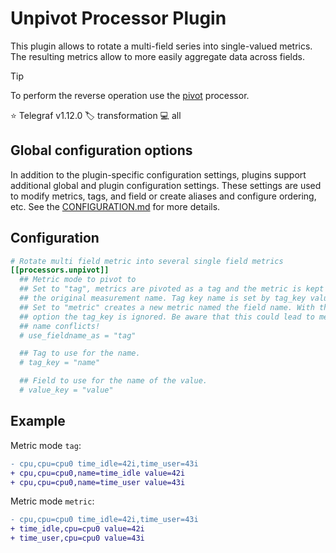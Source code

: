 # Unpivot Processor Plugin

This plugin allows to rotate a multi-field series into single-valued metrics.
The resulting metrics allow to more easily aggregate data across fields.

> [!TIP]
> To perform the reverse operation use the [pivot][pivot] processor.

⭐ Telegraf v1.12.0
🏷️ transformation
💻 all

[pivot]: /plugins/processors/pivot/README.md

## Global configuration options <!-- @/docs/includes/plugin_config.md -->

In addition to the plugin-specific configuration settings, plugins support
additional global and plugin configuration settings. These settings are used to
modify metrics, tags, and field or create aliases and configure ordering, etc.
See the [CONFIGURATION.md][CONFIGURATION.md] for more details.

[CONFIGURATION.md]: ../../../docs/CONFIGURATION.md#plugins

## Configuration

```toml @sample.conf
# Rotate multi field metric into several single field metrics
[[processors.unpivot]]
  ## Metric mode to pivot to
  ## Set to "tag", metrics are pivoted as a tag and the metric is kept as
  ## the original measurement name. Tag key name is set by tag_key value.
  ## Set to "metric" creates a new metric named the field name. With this
  ## option the tag_key is ignored. Be aware that this could lead to metric
  ## name conflicts!
  # use_fieldname_as = "tag"

  ## Tag to use for the name.
  # tag_key = "name"

  ## Field to use for the name of the value.
  # value_key = "value"
```

## Example

Metric mode `tag`:

```diff
- cpu,cpu=cpu0 time_idle=42i,time_user=43i
+ cpu,cpu=cpu0,name=time_idle value=42i
+ cpu,cpu=cpu0,name=time_user value=43i
```

Metric mode `metric`:

```diff
- cpu,cpu=cpu0 time_idle=42i,time_user=43i
+ time_idle,cpu=cpu0 value=42i
+ time_user,cpu=cpu0 value=43i
```
